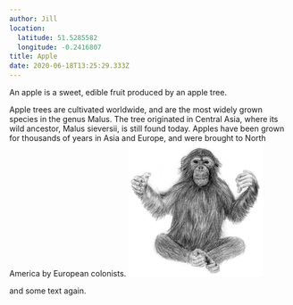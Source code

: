 ```yaml
---
author: Jill
location:
  latitude: 51.5285582
  longitude: -0.2416807
title: Apple
date: 2020-06-18T13:25:29.333Z
---
```

An apple is a sweet, edible fruit produced by an apple tree.

Apple trees are cultivated worldwide, and are the most widely grown species in
the genus Malus. The tree originated in Central Asia, where its wild ancestor,
Malus sieversii, is still found today. Apples have been grown for thousands of
years in Asia and Europe, and were brought to North America by European
colonists.
![My monkey](/assets/images/affe.jpg)

and some text again.
